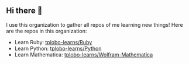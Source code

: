 ## Hi there 👋

I use this organization to gather all repos of me learning new things!
Here are the repos in this organization:

- Learn Ruby:         [tplobo-learns/Ruby](https://github.com/tplobo-learns/Ruby)
- Learn Python:       [tplobo-learns/Python](https://github.com/tplobo-learns/Python)
- Learn Mathematica:  [tplobo-learns/Wolfram-Mathematica](https://github.com/tplobo-learns/Wolfram-Mathematica)
